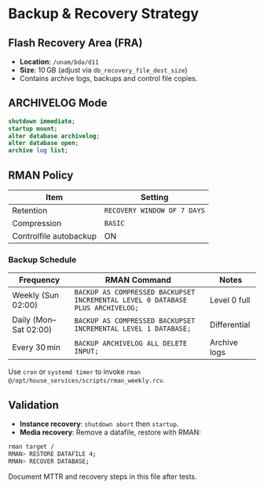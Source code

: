 
# Backup & Recovery Strategy

## Flash Recovery Area (FRA)

- **Location**: `/unam/bda/d11`
- **Size**: 10 GB (adjust via `db_recovery_file_dest_size`)
- Contains archive logs, backups and control file copies.

## ARCHIVELOG Mode

```sql
shutdown immediate;
startup mount;
alter database archivelog;
alter database open;
archive log list;
```

## RMAN Policy

| Item | Setting |
|------|---------|
| Retention | `RECOVERY WINDOW OF 7 DAYS` |
| Compression | `BASIC` |
| Controlfile autobackup | ON |

### Backup Schedule

| Frequency | RMAN Command | Notes |
|-----------|--------------|-------|
| Weekly (Sun 02:00) | `BACKUP AS COMPRESSED BACKUPSET INCREMENTAL LEVEL 0 DATABASE PLUS ARCHIVELOG;` | Level 0 full |
| Daily (Mon–Sat 02:00) | `BACKUP AS COMPRESSED BACKUPSET INCREMENTAL LEVEL 1 DATABASE;` | Differential |
| Every 30 min | `BACKUP ARCHIVELOG ALL DELETE INPUT;` | Archive logs |

Use `cron` or `systemd timer` to invoke `rman @/opt/house_services/scripts/rman_weekly.rcv`.

## Validation

- **Instance recovery**: `shutdown abort` then `startup`.
- **Media recovery**: Remove a datafile, restore with RMAN:

```bash
rman target /
RMAN> RESTORE DATAFILE 4;
RMAN> RECOVER DATABASE;
```

Document MTTR and recovery steps in this file after tests.
